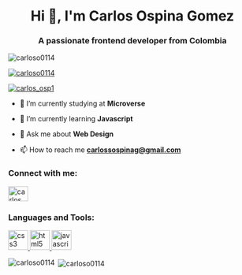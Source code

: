 <h1 align="center">Hi 👋, I'm Carlos Ospina Gomez</h1>
<h3 align="center">A passionate frontend developer from Colombia</h3>

<p align="left"> <img src="https://komarev.com/ghpvc/?username=carloso0114&label=Profile%20views&color=0e75b6&style=plastic" alt="carloso0114" /> </p>

<p align="left"> <a href="https://github.com/ryo-ma/github-profile-trophy"><img src="https://github-profile-trophy.vercel.app/?username=carloso0114" alt="carloso0114" /></a> </p>

<p align="left"> <a href="https://twitter.com/carlos_osp1" target="blank"><img src="https://img.shields.io/twitter/follow/carlos_osp1?logo=twitter&style=for-the-badge" alt="carlos_osp1" /></a> </p>

- 🔭 I’m currently studying at **Microverse**

- 🌱 I’m currently learning **Javascript**

- 💬 Ask me about **Web Design**

- 📫 How to reach me **carlossospinag@gmail.com**

<h3 align="left">Connect with me:</h3>
<p align="left">
<a href="https://twitter.com/carlos_osp1" target="blank"><img align="center" src="https://cdn.jsdelivr.net/npm/simple-icons@3.0.1/icons/twitter.svg" alt="carlos_osp1" height="30" width="40" /></a>
</p>

<h3 align="left">Languages and Tools:</h3>
<p align="left"> <a href="https://www.w3schools.com/css/" target="_blank"> <img src="https://devicons.github.io/devicon/devicon.git/icons/css3/css3-original-wordmark.svg" alt="css3" width="40" height="40"/> </a> <a href="https://www.w3.org/html/" target="_blank"> <img src="https://devicons.github.io/devicon/devicon.git/icons/html5/html5-original-wordmark.svg" alt="html5" width="40" height="40"/> </a> <a href="https://developer.mozilla.org/en-US/docs/Web/JavaScript" target="_blank"> <img src="https://devicons.github.io/devicon/devicon.git/icons/javascript/javascript-original.svg" alt="javascript" width="40" height="40"/> </a> </p>

<p><img align="left" src="https://github-readme-stats.vercel.app/api/top-langs?username=carloso0114&show_icons=true&theme=dark&locale=en&layout=compact" alt="carloso0114" /></p>

<p>&nbsp;<img align="center" src="https://github-readme-stats.vercel.app/api?username=carloso0114&show_icons=true&theme=dark&locale=en" alt="carloso0114" /></p>
